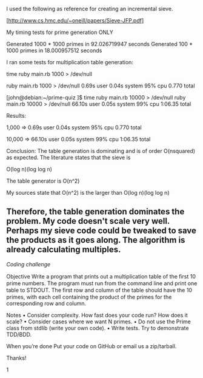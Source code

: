 I used the following as reference for creating an incremental sieve.

[http://www.cs.hmc.edu/~oneill/papers/Sieve-JFP.pdf]

My timing tests for prime generation ONLY

Generated 1000 * 1000 primes in 92.026719947 seconds
Generated 100 * 1000 primes in 18.000957512 seconds


I ran some tests for multiplication table generation:

time ruby main.rb 1000 > /dev/null

ruby main.rb 1000 > /dev/null  0.69s user 0.04s system 95% cpu 0.770 total

[john@debian:~/prime-quiz ]$ time ruby main.rb 10000 > /dev/null
ruby main.rb 10000 > /dev/null  66.10s user 0.05s system 99% cpu 1:06.35 total

Results:

1,000  =>  0.69s user 0.04s system 95% cpu 0.770 total

10,000 => 66.10s user 0.05s system 99% cpu 1:06.35 total

Conclusion: The table generation is dominating and is of order O(nsquared) as expected. The literature states that the sieve is 

O(log n)(log log n)

The table generator is O(n^2)

My sources state that O(n^2) is the larger than O(log n)(log log n)

Therefore, the table generation dominates the problem.
My code doesn't scale very well. Perhaps my sieve code could be tweaked to save the products as it goes along. The algorithm is already calculating multiples.
-----------------------------------------------------------------
*Coding challenge*

Objective
Write a program that prints out a multiplication table of the ﬁrst 10 prime
numbers.
The program must run from the command line and print one table to
STDOUT.
The ﬁrst row and column of the table should have the 10 primes, with
each cell containing the product of the primes for the corresponding row and
column.

Notes
• Consider complexity. How fast does your code run? How does it scale?
• Consider cases where we want N primes.
• Do not use the Prime class from stdlib (write your own code).
• Write tests. Try to demonstrate TDD/BDD.

When you’re done
Put your code on GitHub or email us a zip/tarball.

Thanks!

1


